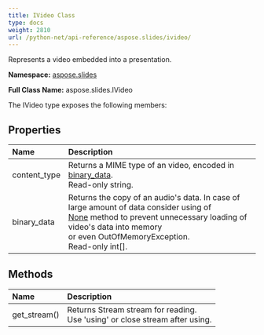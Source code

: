 ```yaml
---
title: IVideo Class
type: docs
weight: 2810
url: /python-net/api-reference/aspose.slides/ivideo/
---
```


Represents a video embedded into a presentation.

**Namespace:** [aspose.slides](/slides/python-net/api-reference/aspose.slides/)

**Full Class Name:** aspose.slides.IVideo



The IVideo type exposes the following members:
## **Properties**
|**Name**|**Description**|
| :- | :- |
|content_type|Returns a MIME type of an video, encoded in [binary_data](/slides/python-net/api-reference/aspose.slides/ivideo/).<br/>            Read-only string.|
|binary_data|Returns the copy of an audio's data. In case of large amount of data consider using of <br/>            [None](/slides/python-net/api-reference/aspose.slides/ivideo/) method to prevent unnecessary loading of video's data into memory <br/>            or even OutOfMemoryException.<br/>            Read-only int[].|
## **Methods**
|**Name**|**Description**|
| :- | :- |
|get_stream()|Returns Stream stream for reading.<br/>            Use 'using' or close stream after using.|
